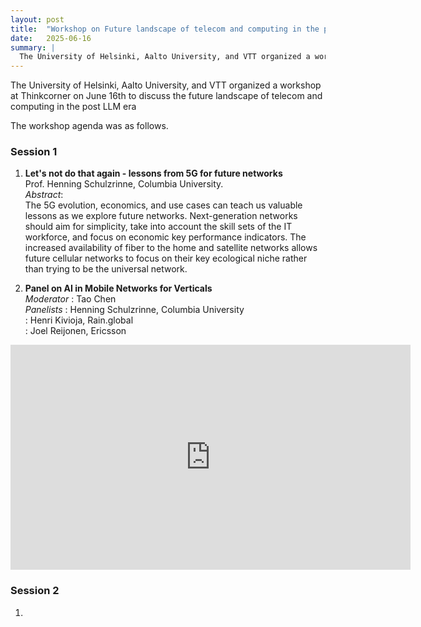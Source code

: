 ```yaml
---
layout: post
title:  "Workshop on Future landscape of telecom and computing in the post LLM era"
date:   2025-06-16
summary: |
  The University of Helsinki, Aalto University, and VTT organized a workshop at Thinkcorner on June 16th to discuss the future landscape of telecom and computing in the post LLM era.
---
```


The University of Helsinki, Aalto University, and VTT organized a workshop at Thinkcorner on June 16th to discuss the future landscape of telecom and computing in the post LLM era


The workshop agenda was as follows. 

### Session 1

1. **Let's not do that again - lessons from 5G for future networks**  
Prof. Henning Schulzrinne, Columbia University.  
_Abstract_:  
The 5G evolution, economics, and use cases can teach us valuable lessons as we explore future networks.
Next-generation networks should aim for simplicity, take into account the skill sets of the IT workforce, and focus on economic key performance indicators. 
The increased availability of fiber to the home and satellite networks allows future cellular networks to focus on their key ecological niche rather than trying to be the universal network.​

2. **Panel on AI in Mobile Networks for Verticals**  
_Moderator_
: Tao Chen  
_Panelists_
: Henning Schulzrinne, Columbia University​  
: Henri Kivioja, Rain.global​  
: Joel Reijonen, Ericsson​  

<iframe src="https://unitube.it.helsinki.fi/unitube/embed.html?id=4421cdf1-4ec4-4f93-9451-d693a40718a0" scrolling="no" allowfullscreen="true" frameBorder="0" marginHeight="0px" marginWidth="0px" height="360" width="640"></iframe>

### Session 2

1.
